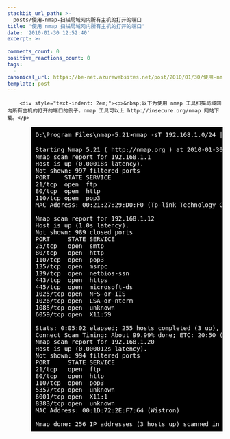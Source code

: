 ```yaml
---
stackbit_url_path: >-
  posts/使用-nmap-扫描局域网内所有主机的打开的端口
title: '使用 nmap 扫描局域网内所有主机的打开的端口'
date: '2010-01-30 12:52:40'
excerpt: >-
  
comments_count: 0
positive_reactions_count: 0
tags: 
  - 
canonical_url: https://be-net.azurewebsites.net/post/2010/01/30/使用-nmap-扫描局域网内所有主机的打开的端口
template: post
---
```


        <div style="text-indent: 2em;"><p>&nbsp;以下为使用 nmap 工具扫描局域网内所有主机的打开的端口的例子。nmap 工具可以上 http://insecure.org/nmap 网站下载。</p>
<pre style="text-indent: 0; padding: 10px; background-color: black; color: white; margin-left: 4em;">D:\Program Files\nmap-5.21&gt;nmap -sT 192.168.1.0/24 | more

Starting Nmap 5.21 ( http://nmap.org ) at 2010-01-30 20:45 中国标准时间
Nmap scan report for 192.168.1.1
Host is up (0.00018s latency).
Not shown: 997 filtered ports
PORT    STATE SERVICE
21/tcp  open  ftp
80/tcp  open  http
110/tcp open  pop3
MAC Address: 00:21:27:29:D0:F0 (Tp-link Technology Co.)

Nmap scan report for 192.168.1.12
Host is up (1.0s latency).
Not shown: 989 closed ports
PORT     STATE SERVICE
25/tcp   open  smtp
80/tcp   open  http
110/tcp  open  pop3
135/tcp  open  msrpc
139/tcp  open  netbios-ssn
443/tcp  open  https
445/tcp  open  microsoft-ds
1025/tcp open  NFS-or-IIS
1026/tcp open  LSA-or-nterm
1085/tcp open  unknown
6059/tcp open  X11:59

Stats: 0:05:02 elapsed; 255 hosts completed (3 up), 1 undergoing Connect Scan
Connect Scan Timing: About 99.99% done; ETC: 20:50 (0:00:00 remaining)
Nmap scan report for 192.168.1.20
Host is up (0.000012s latency).
Not shown: 994 filtered ports
PORT     STATE SERVICE
21/tcp   open  ftp
80/tcp   open  http
110/tcp  open  pop3
5357/tcp open  unknown
6001/tcp open  X11:1
8383/tcp open  unknown
MAC Address: 00:1D:72:2E:F7:64 (Wistron)

Nmap done: 256 IP addresses (3 hosts up) scanned in 302.77 seconds
</pre></div>
      